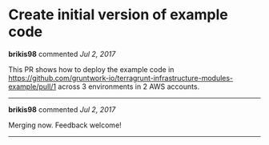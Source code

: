 # Create initial version of example code

**brikis98** commented *Jul 2, 2017*

This PR shows how to deploy the example code in https://github.com/gruntwork-io/terragrunt-infrastructure-modules-example/pull/1 across 3 environments in 2 AWS accounts.
<br />
***


**brikis98** commented *Jul 2, 2017*

Merging now. Feedback welcome!
***

